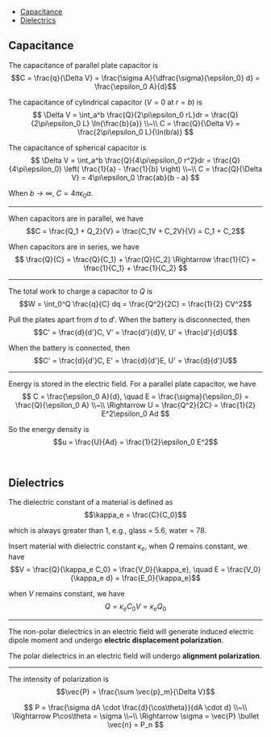 
- [Capacitance](#capacitance)
- [Dielectrics](#dielectrics)





## Capacitance
The capacitance of parallel plate capacitor is $$C = \frac{q}{\Delta V} = \frac{\sigma A}{\dfrac{\sigma}{\epsilon_0} d} = \frac{\epsilon_0 A}{d}$$

The capacitance of cylindrical capacitor ($V = 0$ at $r = b$) is
$$
\Delta V = \int_a^b \frac{Q}{2\pi\epsilon_0 rL}dr = \frac{Q}{2\pi\epsilon_0 L} \ln{\frac{b}{a}} \\~\\
C = \frac{Q}{\Delta V} = \frac{2\pi\epsilon_0 L}{\ln(b/a)}
$$

The capacitance of spherical capacitor is
$$
\Delta V = \int_a^b \frac{Q}{4\pi\epsilon_0 r^2}dr = \frac{Q}{4\pi\epsilon_0} \left( \frac{1}{a} - \frac{1}{b} \right) \\~\\
C = \frac{Q}{\Delta V} = 4\pi\epsilon_0 \frac{ab}{b - a}
$$

When $b \rightarrow \infty$, $C = 4\pi\epsilon_0 a$.

---
When capacitors are in parallel, we have $$C = \frac{Q_1 + Q_2}{V} = \frac{C_1V + C_2V}{V} = C_1 + C_2$$

When capacitors are in series, we have
$$
\frac{Q}{C} = \frac{Q}{C_1} + \frac{Q}{C_2}
\Rightarrow \frac{1}{C} = \frac{1}{C_1} + \frac{1}{C_2}
$$

---
The total work to charge a capacitor to $Q$ is $$W = \int_0^Q \frac{q}{C} dq = \frac{Q^2}{2C} = \frac{1}{2} CV^2$$

Pull the plates apart from $d$ to $d'$. When the battery is disconnected, then $$C' = \frac{d}{d'}C, V' = \frac{d'}{d}V, U' = \frac{d'}{d}U$$

When the battery is connected, then $$C' = \frac{d}{d'}C, E' = \frac{d}{d'}E, U' = \frac{d}{d'}U$$

---
Energy is stored in the electric field. For a parallel plate capacitor, we have
$$
C = \frac{\epsilon_0 A}{d},
\quad E = \frac{\sigma}{\epsilon_0} = \frac{Q}{\epsilon_0 A} \\~\\
\Rightarrow U = \frac{Q^2}{2C} = \frac{1}{2} E^2\epsilon_0 Ad
$$

So the energy density is $$u = \frac{U}{Ad} = \frac{1}{2}\epsilon_0 E^2$$








<br>

## Dielectrics
The dielectric constant of a material is defined as $$\kappa_e = \frac{C}{C_0}$$ 

which is always greater than 1, e.g., glass = 5.6, water = 78.

Insert material with dielectric constant $\kappa_e$, when $Q$ remains constant, we have $$V = \frac{Q}{\kappa_e C_0} = \frac{V_0}{\kappa_e}, \quad E = \frac{V_0}{\kappa_e d} = \frac{E_0}{\kappa_e}$$

when $V$ remains constant, we have $$Q = \kappa_e C_0V = \kappa_e Q_0$$

---
The non-polar dielectrics in an electric field will generate induced electric dipole moment and undergo **electric displacement polarization**.

The polar dielectrics in an electric field will undergo **alignment polarization**.

---
The intensity of polarization is $$\vec{P} = \frac{\sum \vec{p}_m}{\Delta V}$$

$$
P = \frac{\sigma dA \cdot \frac{d}{\cos\theta}}{dA \cdot d} \\~\\
\Rightarrow P\cos\theta = \sigma \\~\\
\Rightarrow \sigma = \vec{P} \bullet \vec{n} = P_n
$$

